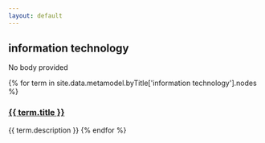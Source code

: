 ```yaml
---
layout: default
---
```

<style>
.initial-content {
  padding-left:5%;
  padding-right:25px;
}
</style>

## information technology

No body provided

{% for term in site.data.metamodel.byTitle['information technology'].nodes %}
### <a href='/_pages/embed?t={{ term.title }}'>{{ term.title }}</a>

{{ term.description }}
{% endfor %}
